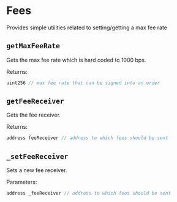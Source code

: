 # Fees

Provides simple utilities related to setting/getting a max fee rate

## `getMaxFeeRate`

Gets the max fee rate which is hard coded to 1000 bps.

Returns:

```java
uint256 // max fee rate that can be signed into an order
```

## `getFeeReceiver`

Gets the fee receiver.

Returns:

```java
address feeReceiver // address to which fees should be sent
```

## `_setFeeReceiver`

Sets a new fee receiver.

Parameters:

```java
address _feeReceiver // address to which fees should be sent
```